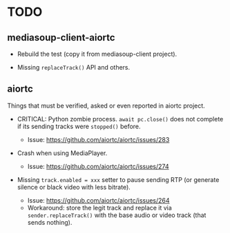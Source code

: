 # TODO

## mediasoup-client-aiortc

* Rebuild the test (copy it from mediasoup-client project).

* Missing `replaceTrack()` API and others.
  

## aiortc

Things that must be verified, asked or even reported in aiortc project.

* CRITICAL: Python zombie process. `await pc.close()` does not complete if its sending tracks were `stopped()` before.
  - Issue: https://github.com/aiortc/aiortc/issues/283

* Crash when using MediaPlayer.
  - Issue: https://github.com/aiortc/aiortc/issues/274

* Missing `track.enabled = xxx` setter to pause sending RTP (or generate silence or black video with less bitrate).
  - Issue: https://github.com/aiortc/aiortc/issues/264
  - Workaround: store the legit track and replace it via `sender.replaceTrack()` with the base audio or video track (that sends nothing).
